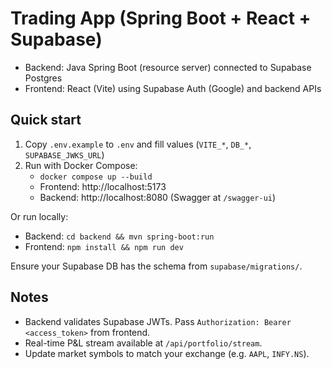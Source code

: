 # Trading App (Spring Boot + React + Supabase)

- Backend: Java Spring Boot (resource server) connected to Supabase Postgres
- Frontend: React (Vite) using Supabase Auth (Google) and backend APIs

## Quick start

1. Copy `.env.example` to `.env` and fill values (`VITE_*`, `DB_*`, `SUPABASE_JWKS_URL`)
2. Run with Docker Compose:
   - `docker compose up --build`
   - Frontend: http://localhost:5173
   - Backend: http://localhost:8080 (Swagger at `/swagger-ui`)

Or run locally:
- Backend: `cd backend && mvn spring-boot:run`
- Frontend: `npm install && npm run dev`

Ensure your Supabase DB has the schema from `supabase/migrations/`.

## Notes
- Backend validates Supabase JWTs. Pass `Authorization: Bearer <access_token>` from frontend.
- Real-time P&L stream available at `/api/portfolio/stream`.
- Update market symbols to match your exchange (e.g. `AAPL`, `INFY.NS`).